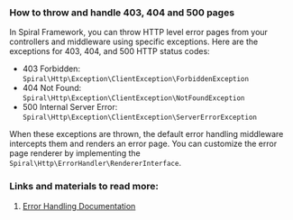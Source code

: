 ### How to throw and handle 403, 404 and 500 pages

In Spiral Framework, you can throw HTTP level error pages from your controllers and middleware using specific exceptions. Here are the exceptions for 403, 404, and 500 HTTP status codes:

- 403 Forbidden: `Spiral\Http\Exception\ClientException\ForbiddenException`
- 404 Not Found: `Spiral\Http\Exception\ClientException\NotFoundException`
- 500 Internal Server Error: `Spiral\Http\Exception\ClientException\ServerErrorException`

When these exceptions are thrown, the default error handling middleware intercepts them and renders an error page. You can customize the error page renderer by implementing the `Spiral\Http\ErrorHandler\RendererInterface`.

### Links and materials to read more:
1. [Error Handling Documentation](https://spiral.dev/docs/http-errors/current/en)
